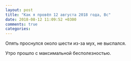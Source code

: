 ```yaml
---
layout: post
title: "Как я провёл 12 августа 2018 года, Вс"
date: 2018-08-12 11:09:52 +0300
comments: true
categories: 
---
```

Опять проснулся около шести из-за мух, не выспался. 

Утро прошло с максимальной бесполезностью.